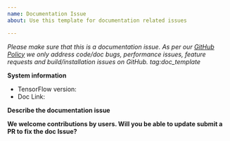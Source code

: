 ```yaml
---
name: Documentation Issue
about: Use this template for documentation related issues

---
```


<em>Please make sure that this is a documentation issue. As per our  [GitHub Policy](https://github.com/tensorflow/tensorflow/blob/master/ISSUES.md)  we only address code/doc bugs, performance issues, feature requests and build/installation issues on GitHub. tag:doc_template</em>


**System information**
- TensorFlow version:
- Doc Link:


**Describe the documentation issue**

**We welcome contributions by users. Will you be able to update submit a PR to fix the doc Issue?**
